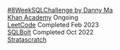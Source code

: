 [#8WeekSQLChallenge by Danny Ma](https://8weeksqlchallenge.com/) \
[Khan Academy](https://www.khanacademy.org/computing/computer-programming/sql) Ongoing\
[LeetCode](https://leetcode.com/study-plan/sql/?progress=xsepapgd) Completed Feb 2023\
[SQLBolt](https://sqlbolt.com/) Completed Oct 2022\
[Stratascratch](https://platform.stratascratch.com/coding)

